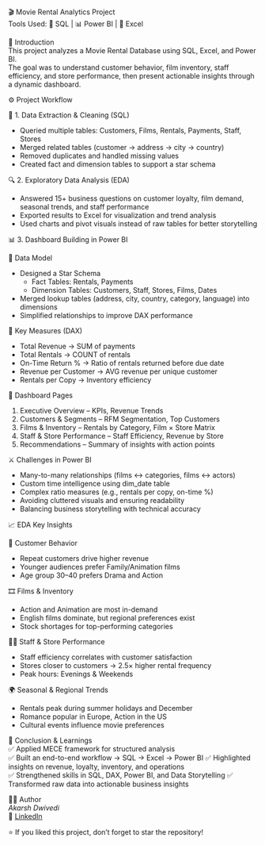 🎬 Movie Rental Analytics Project  
Tools Used: 🧩 SQL | 📊 Power BI | 📗 Excel  

📖 Introduction  
This project analyzes a Movie Rental Database using SQL, Excel, and Power BI.  
The goal was to understand customer behavior, film inventory, staff efficiency, and store performance, then present actionable insights through a dynamic dashboard.

⚙ Project Workflow  

🧹 1. Data Extraction & Cleaning (SQL)  
- Queried multiple tables: Customers, Films, Rentals, Payments, Staff, Stores  
- Merged related tables (customer → address → city → country)  
- Removed duplicates and handled missing values  
- Created fact and dimension tables to support a star schema

🔍 2. Exploratory Data Analysis (EDA)  
- Answered 15+ business questions on customer loyalty, film demand, seasonal trends, and staff performance  
- Exported results to Excel for visualization and trend analysis  
- Used charts and pivot visuals instead of raw tables for better storytelling  

📊 3. Dashboard Building in Power BI  

🧱 Data Model  
- Designed a Star Schema  
  - Fact Tables: Rentals, Payments  
  - Dimension Tables: Customers, Staff, Stores, Films, Dates  
- Merged lookup tables (address, city, country, category, language) into dimensions  
- Simplified relationships to improve DAX performance  

📐 Key Measures (DAX)  
- Total Revenue → SUM of payments  
- Total Rentals → COUNT of rentals  
- On-Time Return % → Ratio of rentals returned before due date  
- Revenue per Customer → AVG revenue per unique customer  
- Rentals per Copy → Inventory efficiency  

📑 Dashboard Pages  
1. Executive Overview – KPIs, Revenue Trends  
2. Customers & Segments – RFM Segmentation, Top Customers  
3. Films & Inventory – Rentals by Category, Film × Store Matrix  
4. Staff & Store Performance – Staff Efficiency, Revenue by Store  
5. Recommendations – Summary of insights with action points  

 ⚔ Challenges in Power BI  
- Many-to-many relationships (films ↔ categories, films ↔ actors)  
- Custom time intelligence using dim_date table  
- Complex ratio measures (e.g., rentals per copy, on-time %)  
- Avoiding cluttered visuals and ensuring readability  
- Balancing business storytelling with technical accuracy 


📈 EDA Key Insights  

👥 Customer Behavior  
- Repeat customers drive higher revenue  
- Younger audiences prefer Family/Animation films  
- Age group 30–40 prefers Drama and Action

🎞 Films & Inventory  
- Action and Animation are most in-demand  
- English films dominate, but regional preferences exist  
- Stock shortages for top-performing categories  

🧑‍💼 Staff & Store Performance  
- Staff efficiency correlates with customer satisfaction  
- Stores closer to customers → 2.5× higher rental frequency  
- Peak hours: Evenings & Weekends

🌍 Seasonal & Regional Trends  
- Rentals peak during summer holidays and December  
- Romance popular in Europe, Action in the US  
- Cultural events influence movie preferences  

 🏁 Conclusion & Learnings  
✅ Applied MECE framework for structured analysis  
✅ Built an end-to-end workflow → SQL → Excel → Power BI 
✅ Highlighted insights on revenue, loyalty, inventory, and operations  
✅ Strengthened skills in SQL, DAX, Power BI, and Data Storytelling 
✅ Transformed raw data into actionable business insights

👨‍💻 Author  
*Akarsh Dwivedi*  
🔗 [LinkedIn](https://www.linkedin.com/in/akarsh-dwivedi)  

⭐ If you liked this project, don’t forget to star the repository!
